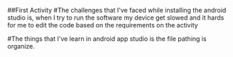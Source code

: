 ##First Activity
#The challenges that I've faced while installing the android studio is, when I try to run the software my device get slowed and it hards for me to edit the code based on the requirements on the activity 

#The things that I've learn in android app studio is the file pathing is organize.